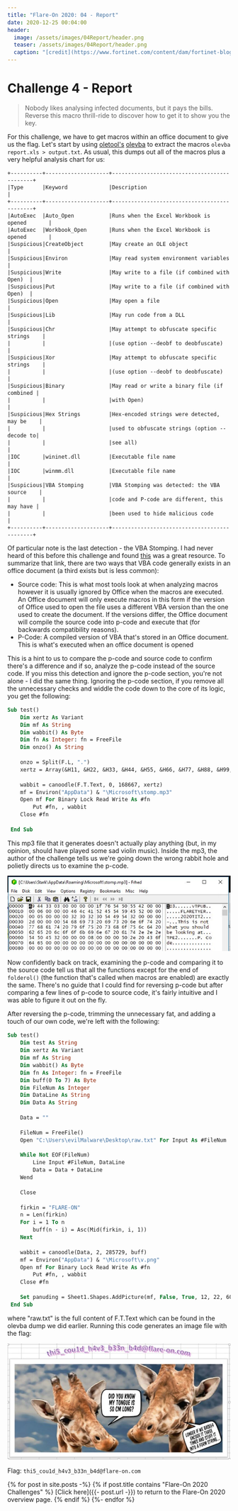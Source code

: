 ```yaml
---
title: "Flare-On 2020: 04 - Report"
date: 2020-12-25 00:04:00
header:
  image: /assets/images/04Report/header.png
  teaser: /assets/images/04Report/header.png
  caption: "[credit](https://www.fortinet.com/content/dam/fortinet-blog/new-images/uploads/microsoft-excel-files-increasingly-used-to-spread-malware-1421.png)"
---
```

# Challenge 4 - Report

> Nobody likes analysing infected documents, but it pays the bills. Reverse this macro thrill-ride to discover how to get it to show you the key.

For this challenge, we have to get macros within an office document to give us the flag. Let's start by using [oletool's](https://github.com/decalage2/oletools) [olevba](https://github.com/decalage2/oletools/wiki/olevba) to extract the macros `olevba report.xls > output.txt`. As usual, this dumps out all of the macros plus a very helpful analysis chart for us:

```
+----------+--------------------+---------------------------------------------+
|Type      |Keyword             |Description                                  |
+----------+--------------------+---------------------------------------------+
|AutoExec  |Auto_Open           |Runs when the Excel Workbook is opened       |
|AutoExec  |Workbook_Open       |Runs when the Excel Workbook is opened       |
|Suspicious|CreateObject        |May create an OLE object                     |
|Suspicious|Environ             |May read system environment variables        |
|Suspicious|Write               |May write to a file (if combined with Open)  |
|Suspicious|Put                 |May write to a file (if combined with Open)  |
|Suspicious|Open                |May open a file                              |
|Suspicious|Lib                 |May run code from a DLL                      |
|Suspicious|Chr                 |May attempt to obfuscate specific strings    |
|          |                    |(use option --deobf to deobfuscate)          |
|Suspicious|Xor                 |May attempt to obfuscate specific strings    |
|          |                    |(use option --deobf to deobfuscate)          |
|Suspicious|Binary              |May read or write a binary file (if combined |
|          |                    |with Open)                                   |
|Suspicious|Hex Strings         |Hex-encoded strings were detected, may be    |
|          |                    |used to obfuscate strings (option --decode to|
|          |                    |see all)                                     |
|IOC       |wininet.dll         |Executable file name                         |
|IOC       |winmm.dll           |Executable file name                         |
|Suspicious|VBA Stomping        |VBA Stomping was detected: the VBA source    |
|          |                    |code and P-code are different, this may have |
|          |                    |been used to hide malicious code             |
+----------+--------------------+---------------------------------------------+
```

Of particular note is the last detection - the VBA Stomping. I had never heard of this before this challenge and found [this](https://github.com/bontchev/pcodedmp) was a great resource. To summarize that link, there are two ways that VBA code generally exists in an office document (a third exists but is less common):

* Source code: This is what most tools look at when analyzing macros however it is usually ignored by Office when the macros are executed. An Office document will only execute macros in this form if the version of Office used to open the file uses a different VBA version than the one used to create the document. If the versions differ, the Office document will compile the source code into p-code and execute that (for backwards compatibility reasons).
* P-Code: A compiled version of VBA that's stored in an Office document. This is what's executed when an office document is opened

This is a hint to us to compare the p-code and source code to confirm there's a difference and if so, analyze the p-code instead of the source code. If you miss this detection and ignore the p-code section, you're not alone - I did the same thing. Ignoring the p-code section, if you remove all the unnecessary checks and widdle the code down to the core of its logic, you get the following:

```vb
Sub test()
    Dim xertz As Variant
    Dim mf As String
    Dim wabbit() As Byte
    Dim fn As Integer: fn = FreeFile
    Dim onzo() As String
    
    onzo = Split(F.L, ".")
    xertz = Array(&H11, &H22, &H33, &H44, &H55, &H66, &H77, &H88, &H99, &HAA, &HBB, &HCC, &HDD, &HEE)
    
    wabbit = canoodle(F.T.Text, 0, 168667, xertz)
    mf = Environ("AppData") & "\Microsoft\stomp.mp3"
    Open mf For Binary Lock Read Write As #fn
        Put #fn, , wabbit
    Close #fn
 
 End Sub
 ```

This mp3 file that it generates doesn't actually play anything (but, in my opinion, should have played some sad violin music). Inside the mp3, the author of the challenge tells us we're going down the wrong rabbit hole and polietly directs us to examine the p-code.

![4.3.jpg](/assets/images/04Report/4.3.jpg)

Now confidently back on track, examining the p-code and comparing it to the source code tell us that all the functions except for the end of `folderol()` (the function that's called when macros are enabled) are exactly the same. There's no guide that I could find for reversing p-code but after comparing a few lines of p-code to source code, it's fairly intuitive and I was able to figure it out on the fly.

After reversing the p-code, trimming the unnecessary fat, and adding a touch of our own code, we're left with the following:

```vb
Sub test()
    Dim test As String
    Dim xertz As Variant
    Dim mf As String
    Dim wabbit() As Byte
    Dim fn As Integer: fn = FreeFile
    Dim buff(0 To 7) As Byte
    Dim FileNum As Integer
    Dim DataLine As String
    Dim Data As String
    
    Data = ""
    
    FileNum = FreeFile()
    Open "C:\Users\evilMalware\Desktop\raw.txt" For Input As #FileNum
    
    While Not EOF(FileNum)
        Line Input #FileNum, DataLine
        Data = Data + DataLine
    Wend
    
    Close
    
    firkin = "FLARE-ON"
    n = Len(firkin)
    For i = 1 To n
        buff(n - i) = Asc(Mid(firkin, i, 1))
    Next
    
    wabbit = canoodle(Data, 2, 285729, buff)
    mf = Environ("AppData") & "\Microsoft\v.png"
    Open mf For Binary Lock Read Write As #fn
        Put #fn, , wabbit
    Close #fn
    
    Set panuding = Sheet1.Shapes.AddPicture(mf, False, True, 12, 22, 600, 310)
 End Sub
 ```

where "raw.txt" is the full content of F.T.Text which can be found in the olevba dump we did earlier. Running this code generates an image file with the flag:


![4.4.jpg](/assets/images/04Report/4.4.jpg)


Flag: `thi5_cou1d_h4v3_b33n_b4d@flare-on.com`

{% for post in site.posts -%}
 {% if post.title contains "Flare-On 2020 Challenges" %}
   [Click here]({{- post.url  -}}) to return to the Flare-On 2020 overview page.
 {% endif %}
{%- endfor %}
